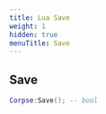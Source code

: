 ```yaml
---
title: Lua Save
weight: 1
hidden: true
menuTitle: Save
---
```

## Save
```lua
Corpse:Save(); -- bool
```